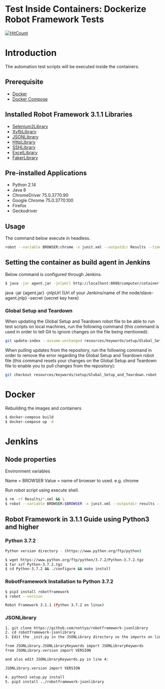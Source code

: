 
# **Test Inside Containers:** Dockerize Robot Framework Tests
[![HitCount](http://hits.dwyl.io/edsherwin/robotframework-docker.svg)](http://hits.dwyl.io/edsherwin/robotframework-docker)


# Introduction

The automation test scripts will be executed inside the containers.

## Prerequisite

- [Docker](https://www.digitalocean.com/community/tutorials/how-to-install-and-use-docker-on-ubuntu-16-04)
- [Docker Compose](https://www.digitalocean.com/community/tutorials/how-to-install-docker-compose-on-ubuntu-18-04)


## Installed Robot Framework 3.1.1 Libraries

- [Selenium2Library](https://github.com/robotframework/Selenium2Library)
- [XvfbLibrary](https://github.com/drobota/robotframework-xvfb)
- [JSONLibrary]()
- [HttpLibrary]()
- [SSHLibrary]()
- [ExcelLibrary]()
- [FakerLibrary]()

## Pre-installed Applications

- Python 2.14
- Java 8
- ChromeDriver 75.0.3770.90
- Google Chrome 75.0.3770.100
- Firefox
- Geckodriver

## Usage
The command below execute in headless.
```sh
robot --variable BROWSER:chrome -x junit.xml --outputdir Results --timestampoutputs project/google/google-search.robot && rebot --outputdir Results --output output.xml --merge results/output-*.xml
```
## Setting the container as build agent in Jenkins

Below command is configured through Jenkins.

```sh
$ java -jar agent.jar -jnlpUrl http://localhost:8080/computer/cotainer-build-01/slave-agent.jnlp -secret 75c7c48273db32fdcb0e72d8032cc28f80348974c5fc9e88012df9fa7b6f8e7e	
```
java -jar {agent.jar} -jnlpUrl {Url of your Jenkins/name of the node/slave-agent.jnlp} -secret {secret key here}

### Global Setup and Teardown

When updating the Global Setup and Teardown robot file to be able to run test scripts on local machines, run the following command (this command is used in order to tell Git to ignore changes on the file being mentioned):
```sh
git update-index --assume-unchanged resources/keywords/setup/Global_Setup_and_Teardown.robot
```

When pulling updates from the repository, run the following command in order to remove the error regarding the Global Setup and Teardown robot file (this command resets your changes on the Global Setup and Teardown file to enable you to pull changes from the repository):
```sh
git checkout resources/keywords/setup/Global_Setup_and_Teardown.robot
```

# Docker

Rebuilding the images and containers

```sh
$ docker-compose build
$ docker-compose up -d
```

# Jenkins

## Node properties

Environment variables

Name = BROWSER
Value = name of browser to used. e.g. chrome



Run robot script using execute shell.

```sh
$ rm -rf Results/*.xml && \
$ robot --variable BROWSER:$BROWSER -x junit.xml --outputdir results --timestampoutputs project/google/google-search.robot && rebot --outputdir results --output output.xml --merge results/output-*.xml && \
```

## Robot Framework in 3.1.1 Guide using Python3 and higher

### Python 3.7.2

```sh
Python version directory - (https://www.python.org/ftp/python)

$ wget https://www.python.org/ftp/python/3.7.2/Python-3.7.2.tgz
$ tar xzf Python-3.7.2.tgz
$ cd Python-3.7.2 && ./configure && make install
```

### RobotFramework Installation to Python 3.7.2

```sh
$ pip3 install robotframework
$ robot --version

Robot Framework 3.1.1 (Python 3.7.2 on linux)

```

### JSONLibrary

```sh
1. git clone https://github.com/nottyo/robotframework-jsonlibrary
2. cd robotframework-jsonlibrary
3. Edit the _init.py in the JSONLibrary directory so the imports on line 2 & 3 as follow:

from JSONLibrary.JSONLibraryKeywords import JSONLibraryKeywords
from JSONLibrary.version import VERSION

and also edit JSONLibraryKeywords.py in line 4:

JSONLibrary.version import VERSION

4. python3 setup.py install
5. pip3 install ../robotframework-jsonlibrary
```